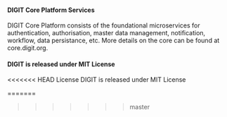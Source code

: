 #### DIGIT Core Platform Services

DIGIT Core Platform consists of the foundational microservices for authentication, authorisation, master data management, notification, workflow, data persistance, etc. More details on the core can be found at core.digit.org. 

#### DIGIT is released under MIT License


<<<<<<< HEAD
License
DIGIT is released under MIT License



=======
>>>>>>> master
